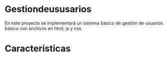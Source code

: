 # Gestiondeususarios

En este proyecto se implementará un sistema básico de gestión de usuarios básico con archivos en html, js y css.

# Características

